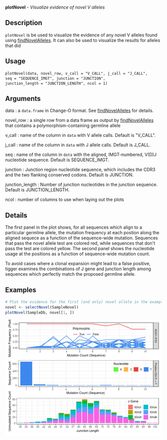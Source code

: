 **plotNovel** - *Visualize evidence of novel V alleles*

Description
--------------------

`plotNovel` is be used to visualize the evidence of any novel V
alleles found using [findNovelAlleles](findNovelAlleles.md). It can also be used to
visualize the results for alleles that did


Usage
--------------------
```
plotNovel(data, novel_row, v_call = "V_CALL", j_call = "J_CALL",
seq = "SEQUENCE_IMGT", junction = "JUNCTION",
junction_length = "JUNCTION_LENGTH", ncol = 1)
```

Arguments
-------------------

data
:   a `data.frame` in Change-O format. See
[findNovelAlleles](findNovelAlleles.md) for details.

novel_row
:   a single row from a data frame as output by
[findNovelAlleles](findNovelAlleles.md) that contains a
polymorphism-containing germline allele

v_call
:   name of the column in `data` with V allele
calls. Default is "V_CALL".

j_call
:   name of the column in `data` with J allele calls. 
Default is J_CALL.

seq
:   name of the column in `data` with the 
aligned, IMGT-numbered, V(D)J nucleotide sequence.
Default is SEQUENCE_IMGT.

junction
:   Junction region nucleotide sequence, which includes
the CDR3 and the two flanking conserved codons. Default
is JUNCTION.

junction_length
:   Number of junction nucleotides in the junction sequence.
Default is JUNCTION_LENGTH.

ncol
:   number of columns to use when laying out the plots




Details
-------------------

The first panel in the plot shows, for all sequences which align to a particular 
germline allele, the mutation frequency at each postion along the aligned 
sequece as a function of the sequence-wide mutation. Sequences that pass 
the novel allele test are colored red, while sequences that don't pass
the test are colored yellow. The second panel shows the nucleotide usage at the 
positions as a function of sequence-wide mutation count.

To avoid cases where a clonal expansion might lead to a false positive, tigger examines
the combinations of J gene and junction length among sequences which perfectly 
match the proposed germline allele.



Examples
-------------------

```R
# Plot the evidence for the first (and only) novel allele in the example data
novel <- selectNovel(SampleNovel)
plotNovel(SampleDb, novel[1, ])
```

![2](plotNovel-2.png)



